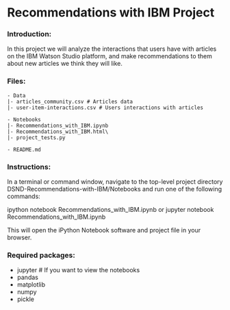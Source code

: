 # Recommendations with IBM Project

### Introduction:
In this project we will analyze the interactions that users have with articles on the IBM Watson Studio platform, and make recommendations to them about new articles we think they will like.

### Files:
```
- Data
|- articles_community.csv # Articles data
|- user-item-interactions.csv # Users interactions with articles

- Notebooks
|- Recommendations_with_IBM.ipynb
|- Recommendations_with_IBM.html\
|- project_tests.py

- README.md
```
### Instructions:
In a terminal or command window, navigate to the top-level project directory DSND-Recommendations-with-IBM/Notebooks and run one of the following commands:

ipython notebook Recommendations_with_IBM.ipynb
or
jupyter notebook Recommendations_with_IBM.ipynb

This will open the iPython Notebook software and project file in your browser.

### Required packages:

- jupyter # If you want to view the notebooks
- pandas
- matplotlib
- numpy
- pickle
